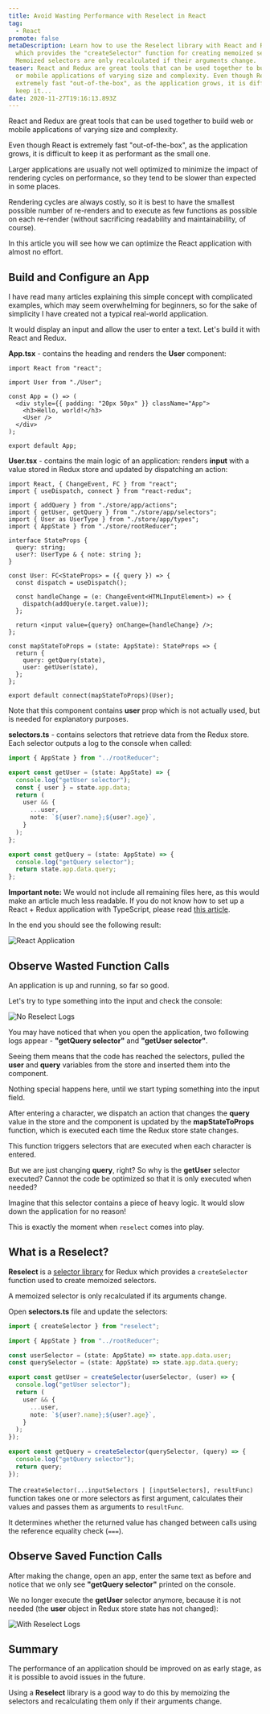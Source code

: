 ```yaml
---
title: Avoid Wasting Performance with Reselect in React
tag:
  - React
promote: false
metaDescription: Learn how to use the Reselect library with React and Redux,
  which provides the "createSelector" function for creating memoized selectors.
  Memoized selectors are only recalculated if their arguments change.
teaser: React and Redux are great tools that can be used together to build web
  or mobile applications of varying size and complexity. Even though React is
  extremely fast "out-of-the-box", as the application grows, it is difficult to
  keep it...
date: 2020-11-27T19:16:13.893Z
---
```

React and Redux are great tools that can be used together to build web or mobile applications of varying size and complexity.

Even though React is extremely fast "out-of-the-box", as the application grows, it is difficult to keep it as performant as the small one.

Larger applications are usually not well optimized to minimize the impact of rendering cycles on performance, so they tend to be slower than expected in some places.

Rendering cycles are  always costly, so it is best to have the smallest possible number of re-renders and to execute as few functions as possible on each re-render (without sacrificing readability and maintainability, of course).

In this article you will see how we can optimize the React application with almost no effort.

## Build and Configure an App

I have read many articles explaining this simple concept with complicated examples, which may seem overwhelming for beginners, so for the sake of simplicity I have created not a typical real-world application.

It would display an input and allow the user to enter a text. Let's build it with React and Redux.

**App.tsx** - contains the heading and renders the **User** component:

```tsx
import React from "react";

import User from "./User";

const App = () => (
  <div style={{ padding: "20px 50px" }} className="App">
    <h3>Hello, world!</h3>
    <User />
  </div>
);

export default App;
```

**User.tsx** - contains the main logic of an application: renders **input** with a value stored in Redux store and updated by dispatching an action:

```tsx
import React, { ChangeEvent, FC } from "react";
import { useDispatch, connect } from "react-redux";

import { addQuery } from "./store/app/actions";
import { getUser, getQuery } from "./store/app/selectors";
import { User as UserType } from "./store/app/types";
import { AppState } from "./store/rootReducer";

interface StateProps {
  query: string;
  user?: UserType & { note: string };
}

const User: FC<StateProps> = ({ query }) => {
  const dispatch = useDispatch();

  const handleChange = (e: ChangeEvent<HTMLInputElement>) => {
    dispatch(addQuery(e.target.value));
  };

  return <input value={query} onChange={handleChange} />;
};

const mapStateToProps = (state: AppState): StateProps => {
  return {
    query: getQuery(state),
    user: getUser(state),
  };
};

export default connect(mapStateToProps)(User);
```

Note that this component contains **user** prop which is not actually used, but is needed for explanatory purposes.

**selectors.ts** - contains selectors that retrieve data from the Redux store. Each selector outputs a log to the console when called:

```typescript
import { AppState } from "../rootReducer";

export const getUser = (state: AppState) => {
  console.log("getUser selector");
  const { user } = state.app.data;
  return (
    user && {
      ...user,
      note: `${user?.name};${user?.age}`,
    }
  );
};

export const getQuery = (state: AppState) => {
  console.log("getQuery selector");
  return state.app.data.query;
};
```

**Important note:** We would not include all remaining files here, as this would make an article much less readable. If you do not know how to set up a React + Redux application with TypeScript, please read [this article](/2020-06-11-add-redux-with-typescript-to-your-react-applicaton-june-2020/).

In the end you should see the following result:

![React Application](/img/screenshot-2020-11-26-at-22.37.46.png "React Application")

## Observe Wasted Function Calls

An application is up and running, so far so good. 

Let's try to type something into the input and check the console:

![No Reselect Logs](/img/ezgif.com-gif-maker-1-.gif "No Reselect Logs")

You may have noticed that when you open the application, two following logs appear - **"getQuery selector"** and **"getUser selector"**. 

Seeing them means that the code has reached the selectors, pulled the **user** and **query** variables from the store and inserted them into the component.

Nothing special happens here, until we start typing something into the input field.

After entering a character, we dispatch an action that changes the **query** value in the store and the component is updated by the **mapStateToProps** function, which is executed each time the Redux store state changes.

This function triggers selectors that are executed when each character is entered.

But we are just changing **query**, right? So why is the **getUser** selector executed? Cannot the code be optimized so that it is only executed when needed?

Imagine that this selector contains a piece of heavy logic. It would slow down the application for no reason!

This is exactly the moment when `reselect` comes into play.

## What is a Reselect?

**Reselect** is a [selector library](https://github.com/reduxjs/reselect) for Redux which provides a `createSelector` function used to create memoized selectors.

A memoized selector is only recalculated if its arguments change.

Open **selectors.ts** file and update the selectors:

```typescript
import { createSelector } from "reselect";

import { AppState } from "../rootReducer";

const userSelector = (state: AppState) => state.app.data.user;
const querySelector = (state: AppState) => state.app.data.query;

export const getUser = createSelector(userSelector, (user) => {
  console.log("getUser selector");
  return (
    user && {
      ...user,
      note: `${user?.name};${user?.age}`,
    }
  );
});

export const getQuery = createSelector(querySelector, (query) => {
  console.log("getQuery selector");
  return query;
});
```

The `createSelector(...inputSelectors | [inputSelectors], resultFunc)` function takes one or more selectors as first argument, calculates their values and passes them as arguments to `resultFunc`.

It determines whether the returned value has changed between calls using the reference equality check (`===`).

## Observe Saved Function Calls

After making the change, open an app, enter the same text as before and notice that we only see **"getQuery selector"** printed on the console. 

We no longer execute the **getUser** selector anymore, because it is not needed (the **user** object in Redux store state has not changed):

![With Reselect Logs](/img/added-reselect.gif "With Reselect Logs")

## Summary

The performance of an application should be improved on as early stage, as it is possible to avoid issues in the future.

Using a **Reselect** library is a good way to do this by memoizing the selectors and recalculating them only if their arguments change.